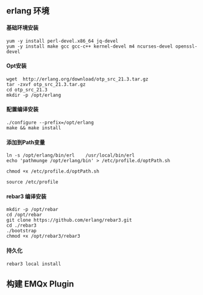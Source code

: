 ## erlang 环境

#### 基础环境安装
	yum -y install perl-devel.x86_64 jq-devel
	yum -y install make gcc gcc-c++ kernel-devel m4 ncurses-devel openssl-devel 

#### Opt安装
	wget  http://erlang.org/download/otp_src_21.3.tar.gz
	tar -zxvf otp_src_21.3.tar.gz
	cd otp_src_21.3
	mkdir -p /opt/erlang
#### 配置编译安装
	./configure --prefix=/opt/erlang 
	make && make install
#### 添加到Path变量
	ln -s /opt/erlang/bin/erl    /usr/local/bin/erl
	echo 'pathmunge /opt/erlang/bin' > /etc/profile.d/optPath.sh

	chmod +x /etc/profile.d/optPath.sh

	source /etc/profile

#### rebar3 编译安装
	mkdir -p /opt/rebar
	cd /opt/rebar
	git clone https://github.com/erlang/rebar3.git
	cd ./rebar3
	./bootstrap
	chmod +x /opt/rebar3/rebar3

#### 持久化
	rebar3 local install




## 构建 EMQx Plugin
		

